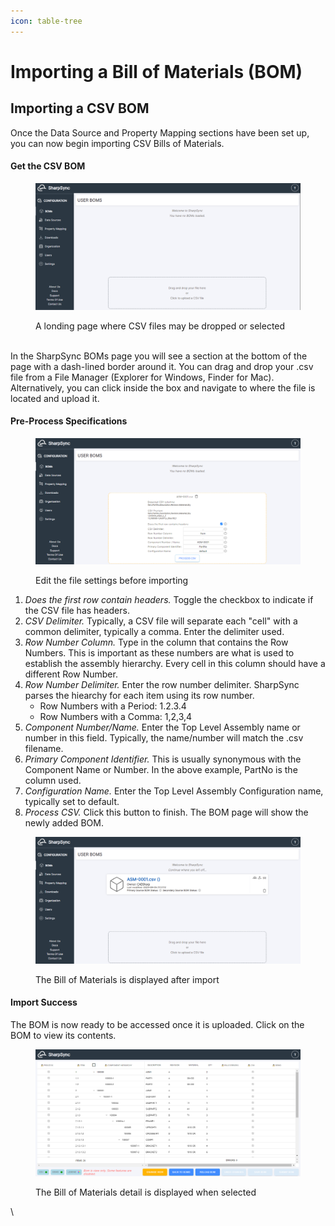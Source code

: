 ```yaml
---
icon: table-tree
---
```


# Importing a Bill of Materials (BOM)

## Importing a CSV BOM

Once the Data Source and Property Mapping sections have been set up, you can now begin importing CSV Bills of Materials.

#### Get the CSV BOM

<figure><img src="../../.gitbook/assets/csv_landing_page.png" alt=""><figcaption><p>A londing page  where CSV files may be dropped or selected</p></figcaption></figure>

\
In the SharpSync BOMs page you will see a section at the bottom of the page with a dash-lined border around it. You can drag and drop your .csv file from a File Manager (Explorer for Windows, Finder for Mac). Alternatively, you can click inside the box and navigate to where the file is located and upload it.

#### Pre-Process Specifications

<figure><img src="../../.gitbook/assets/csv_edit_pre_import_settings.png" alt=""><figcaption><p>Edit the file settings before importing</p></figcaption></figure>



1. _Does the first row contain headers._ Toggle the checkbox to indicate if the CSV file has headers.
2. _CSV Delimiter._ Typically, a CSV file will separate each "cell" with a common delimiter, typically a comma. Enter the delimiter used.
3. _Row Number Column._ Type in the column that contains the Row Numbers. This is important as these numbers are what is used to establish the assembly hierarchy. Every cell in this column should have a different Row Number.
4. _Row Number Delimiter._ Enter the row number delimiter. SharpSync parses the hiearchy for each item using its row number.
   * Row Numbers with a Period: 1.2.3.4
   * Row Numbers with a Comma: 1,2,3,4
5. _Component Number/Name._ Enter the Top Level Assembly name or number in this field. Typically, the name/number will match the .csv filename.
6. _Primary Component Identifier._ This is usually synonymous with the Component Name or Number. In the above example, PartNo is the column used.
7. _Configuration Name._ Enter the Top Level Assembly Configuration name, typically set to default.
8. _Process CSV._ Click this button to finish. The BOM page will show the newly added BOM.

<figure><img src="../../.gitbook/assets/csv_click_to_process.png" alt=""><figcaption><p>The Bill of Materials is displayed after import</p></figcaption></figure>



#### Import Success

The BOM is now ready to be accessed once it is uploaded. Click on the BOM to view its contents.

<figure><img src="../../.gitbook/assets/csv_view_bom.png" alt=""><figcaption><p>The Bill of Materials detail is displayed when selected</p></figcaption></figure>

\
